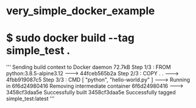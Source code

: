 # very_simple_docker_example


# $ sudo docker build --tag simple_test .
'''
Sending build context to Docker daemon   72.7kB
Step 1/3 : FROM python:3.8.5-alpine3.12
 ---> 44fceb565b2a
Step 2/3 : COPY . .
 ---> 4fbb919087c5
Step 3/3 : CMD [ "python", "hello-world.py" ]
 ---> Running in 6f6d24980416
Removing intermediate container 6f6d24980416
 ---> 3458cf3daa5e
Successfully built 3458cf3daa5e
Successfully tagged simple_test:latest
'''
